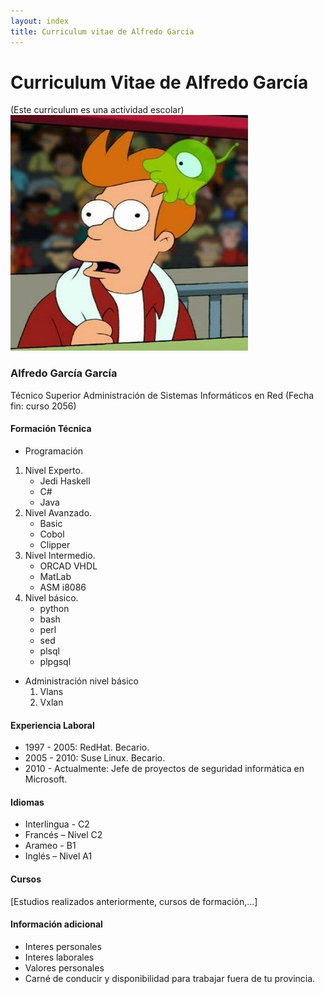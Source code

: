```yaml
---
layout: index
title: Curriculum vitae de Alfredo García
---
```


# Curriculum Vitae de Alfredo García
(Este curriculum es una actividad escolar)
![alt text](../images/photo.png?raw_true "Este soy yo")

### Alfredo García García
Técnico Superior Administración de Sistemas Informáticos en Red (Fecha fin: curso 2056)

#### Formación Técnica
- Programación

1. Nivel Experto.
    * Jedi Haskell
    * C#
    * Java
2. Nivel Avanzado.
    * Basic
    * Cobol
    * Clipper
3. Nivel Intermedio.
    * ORCAD VHDL
    * MatLab
    * ASM i8086
4. Nivel básico.
    * python
    * bash
    * perl
    * sed
    * plsql
    * plpgsql
- Administración nivel básico
    1. Vlans
    2. Vxlan

#### Experiencia Laboral
+ 1997 - 2005: RedHat. Becario.
+ 2005 - 2010: Suse Linux. Becario.
+ 2010 - Actualmente: Jefe de proyectos de seguridad informática en Microsoft.

#### Idiomas
* Interlingua - C2
* Francés – Nivel C2
* Arameo - B1
* Inglés – Nivel A1

#### Cursos
[Estudios realizados anteriormente, cursos de formación,...]

#### Información adicional
- Interes personales
- Interes laborales
- Valores personales
- Carné de conducir y disponibilidad para trabajar fuera de tu provincia.
